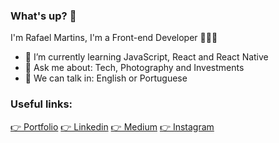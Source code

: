 ### What's up? 👋 

I'm Rafael Martins, I'm a Front-end Developer 👨🏻‍💻 

- 🚀 I’m currently learning JavaScript, React and React Native
- 💬 Ask me about: Tech, Photography and Investments
- 📣 We can talk in: English or Portuguese

### Useful links: 
[👉 Portfolio](https://rafaelmartins92.github.io/portfolio/) [👉 Linkedin](https://www.linkedin.com/in/rafael-martins92/) [👉 Medium](https://medium.com/@rafael.martins92) [👉 Instagram](https://www.instagram.com/raafs92)

<!--
**rafaelmartins92/rafaelmartins92** is a ✨ _special_ ✨ repository because its `README.md` (this file) appears on your GitHub profile.

Here are some ideas to get you started:

- 🔭 I’m currently working on my personal blog with Gatsby, React, GraphQL and Netlify 
- 🌱 I’m currently learning ...
- 👯 I’m looking to collaborate on ...
- 🤔 I’m looking for help with ...
- 💬 Ask me about ...
- 📫 How to reach me: ...
- 😄 Pronouns: ...
- ⚡ Fun fact: ...
-->
